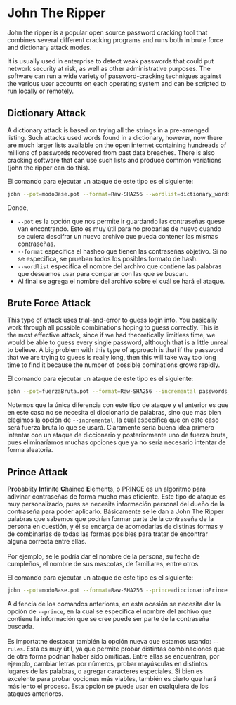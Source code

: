 # John The Ripper

John the ripper is a popular open source password cracking tool that combines several different cracking programs and runs both in brute force and dictionary attack modes.

It is usually used in enterprise to detect weak passwords that could put network security at risk, as well as other administrative purposes. The software can run a wide variety of password-cracking techniques against the various user accounts on each operating system and can be scripted to run locally or remotely. 

## Dictionary Attack

A dictionary attack is based on trying all the strings in a pre-arrenged listing. Such attacks used words found in a dictionary, however, now there are much larger lists available on the open internet containing hundreads of millions of passwords recovered from past data breaches. There is also cracking software that can use such lists and produce common variations (john the ripper can do this).

El comando para ejecutar un ataque de este tipo es el siguiente:
~~~sh
john --pot=modoBase.pot --format=Raw-SHA256 --wordlist=dictionary_words.txt passwords_to_hack.txt
~~~

Donde,
- `--pot`  es la opción que nos permite ir guardando las contraseñas quese van encontrando. Esto es muy útil para no probarlas de nuevo cuando se quiera descifrar un nuevo archivo que pueda contener las mismas contraseñas.
- `--format` especifica el hasheo que tienen las contraseñas objetivo. Si no se especifica, se prueban todos los posibles formato de hash.
- `--wordlist` especifica el nombre del archivo que contiene las palabras que deseamos usar para comparar con las que se buscan.
- Al final se agrega el nombre del archivo sobre el cuál se hará el ataque.

## Brute Force Attack

This type of attack uses trial-and-error to guess login info. You basically work through all possible combinations hoping to guess correctly. This is the most effective attack, since if we had theoretically limitless time, we would be able to guess every single password, although that is a little unreal to believe. A big problem with this type of approach is that if the password that we are trying to guees is really long, then this will take way too long time to find it because the number of possible cominations grows rapidly.

El comando para ejecutar un ataque de este tipo es el siguiente:
~~~sh
john --pot=fuerzaBruta.pot --format=Raw-SHA256 --incremental passwords_to_hack.txt
~~~

Notemos que la única diferencia con este tipo de ataque y el anterior es que en este caso no se necesita el diccionario de palabras, sino que más bien elegimos la opción de `--incremental`, la cual especifica que en este caso será fuerza bruta lo que se usará. Claramente sería buena idea primero intentar con un ataque de diccionario y posteriormente uno de fuerza bruta, pues eliminaríamos muchas opciones que ya no sería necesario intentar de forma aleatoria.

## Prince Attack

**Pr**obablity **In**finite **C**hained **E**lements, o PRINCE es un algoritmo para adivinar contraseñas de forma mucho más eficiente. Este tipo de ataque es muy personalizado, pues se necesita información personal del dueño de la contraseña para poder aplicarlo. Básicamente se le dan a John The Ripper palabras que sabemos que podrían formar parte de la contraseña de la persona en cuestión, y él se encarga de acomodarlas de distinas formas y de combinarlas de todas las formas posibles para tratar de encontrar alguna correcta entre ellas.  
<br>
Por ejemplo, se le podría dar el nombre de la persona, su fecha de cumpleños, el nombre de sus mascotas, de familiares, entre otros.

El comando para ejecutar un ataque de este tipo es el siguiente:
~~~sh
john --pot=modoBase.pot --format=Raw-SHA256 --prince=diccionarioPrince.txt --rules=All passwords_to_hack.txt
~~~

A difencia de los comandos anteriores, en esta ocasión se necesita dar la opción de `--prince`, en la cual se especifica el nombre del archivo que contiene la información que se cree puede ser parte de la contraseña buscada.  
<br>
Es importatne destacar también la opción nueva que estamos usando: `--rules`. Esta es muy útil, ya que permite probar distintas combinaciones que de otra forma podrían haber sido omitidas. Entre ellas se encuentran, por ejemplo, cambiar letras por números, probar mayúsculas en distintos lugares de las palabras, o agregar caracteres especiales. Si bien es excelente para probar opciones más viables, también es cierto que hará más lento el proceso. Esta opción se puede usar en cualquiera de los ataques anteriores.